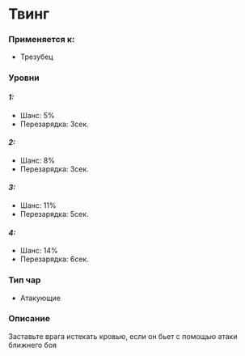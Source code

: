 # Твинг

### Применяется к:

* Трезубец

### Уровни

#### _1:_&#x20;

* Шанс: 5%
* Перезарядка:  3сек.

#### _2:_

* Шанс: 8%
* Перезарядка:  3сек.&#x20;

#### _3:_&#x20;

* Шанс: 11%
* Перезарядка:  5сек.

#### _4:_

* Шанс: 14%
* Перезарядка:  6сек.&#x20;

### Тип чар

* Атакующие

### Описание&#x20;

Заставьте врага истекать кровью, если он бьет с помощью атаки ближнего боя
